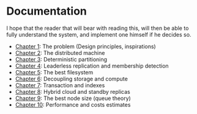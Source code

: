 # Documentation

I hope that the reader that will bear with reading this, will then be able to fully understand the system, 
and implement one himself if he decides so.

- [Chapter 1](chapters/problem.md): The problem (Design principles, inspirations)
- [Chapter 2](architecture/machine.md): The distributed machine
- [Chapter 3](partitioning/rendezvous.md): Deterministic partitioning
- [Chapter 4](partitioning/gossip.md): Leaderless replication and membership detection
- [Chapter 5](filesystem/nvme.md): The best filesystem
- [Chapter 6](architecture/serverless.md): Decoupling storage and compute
- [Chapter 7](chapters/warp.md): Transaction and indexes
- [Chapter 8](chapters/hybrid.md): Hybrid cloud and standby replicas
- [Chapter 9](chapters/sizing.md): The best node size (queue theory)
- [Chapter 10](chapters/benchmarks.md): Performance and costs estimates

